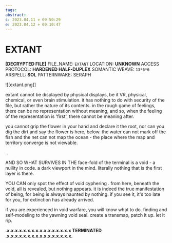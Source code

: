 ```yaml
---
tags: 
abstract: 
c: 2023.04.11 ⋄ 09:50:29
e: 2023.04.12 ⋄ 09:10:47
---
```

# EXTANT

__[__DECRYPTED FILE__]__
FILE_NAME: `EXTANT`
LOCATION: __UNKNOWN__
ACCESS PROTOCOL: __HARDENED HALF-DUPLEX__
SOMANTIC WEAVE: `13*6*6`
ARSPELL: __SOL__
PATTERNWAKE: SERAPH

![[extant.png]]

extant cannot be displayed by physical displays, be it VR, physical, chemical, or even brain stimulation. it has nothing to do with security of the file, but rather the nature of its contents. in the rough game of feelings, there can be no representation without meaning, and so, when the feeling of the representation is 'first', there cannot be meaning after.

you cannot grip the flower in your hand and declare it the root, nor can you dig the dirt and say the flower is here, below. the water can not mark off the fish and the net can not map the ocean - the place where the map and territory converge is not viewable.

..

AND SO WHAT SURVIVES IN THE face-fold of the terminal is a void - a nullity in code. a dark viewport in the mind. literally nothing that is the first layer is there.

YOU CAN only spot the effect of void cyphering . from here, beneath the void, all is revealed, but nothing appears. it is indeed the true manifestation of being, for being is always haunted by nothing. if you see it, it's too late for you, for extinction has already arrived.

if you are experienced in void warfare, you will know what to do. finding and self-modeling to the yawning void seal. create a transmap, patch it up. let it rip.

__.x.x.x.x.x.x.x.x.x.x.x.x.x.x.x.x TERMINATED .x.x.x.x.x.x.x.x.x.x.x.x.x.x.x.x.__

